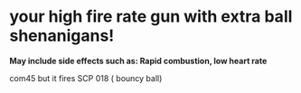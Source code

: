 # your high fire rate gun with extra ball shenanigans! 


**May include side effects such as: Rapid combustion, low heart rate**




com45 but it fires SCP 018 ( bouncy ball) 


